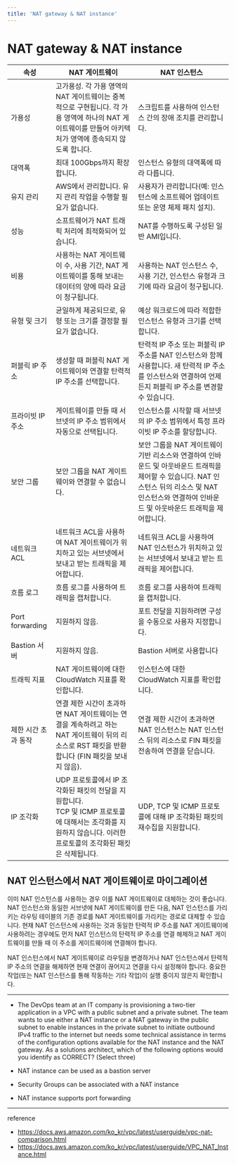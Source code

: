 ```yaml
---
title: 'NAT gateway & NAT instance'
---
```

# NAT gateway & NAT instance

|속성|	NAT 게이트웨이|NAT 인스턴스|
|-|-|-|
|가용성|	고가용성. 각 가용 영역의 NAT 게이트웨이는 중복적으로 구현됩니다. 각 가용 영역에 하나의 NAT 게이트웨이를 만들어 아키텍처가 영역에 종속되지 않도록 합니다.	|스크립트를 사용하여 인스턴스 간의 장애 조치를 관리합니다.|
|대역폭|	최대 100Gbps까지 확장합니다.|인스턴스 유형의 대역폭에 따라 다릅니다.|
|유지 관리|	AWS에서 관리합니다. 유지 관리 작업을 수행할 필요가 없습니다.|사용자가 관리합니다(예: 인스턴스에 소프트웨어 업데이트 또는 운영 체제 패치 설치).|
|성능|	소프트웨어가 NAT 트래픽 처리에 최적화되어 있습니다.	|NAT를 수행하도록 구성된 일반 AMI입니다.|
|비용|	사용하는 NAT 게이트웨이 수, 사용 기간, NAT 게이트웨이를 통해 보내는 데이터의 양에 따라 요금이 청구됩니다.|사용하는 NAT 인스턴스 수, 사용 기간, 인스턴스 유형과 크기에 따라 요금이 청구됩니다.|
|유형 및 크기|	균일하게 제공되므로, 유형 또는 크기를 결정할 필요가 없습니다.|예상 워크로드에 따라 적합한 인스턴스 유형과 크기를 선택합니다.|
|퍼블릭 IP 주소|	생성할 때 퍼블릭 NAT 게이트웨이와 연결할 탄력적 IP 주소를 선택합니다.|탄력적 IP 주소 또는 퍼블릭 IP 주소를 NAT 인스턴스와 함께 사용합니다. 새 탄력적 IP 주소를 인스턴스와 연결하여 언제든지 퍼블릭 IP 주소를 변경할 수 있습니다.|
|프라이빗 IP 주소|	게이트웨이를 만들 때 서브넷의 IP 주소 범위에서 자동으로 선택됩니다.|인스턴스를 시작할 때 서브넷의 IP 주소 범위에서 특정 프라이빗 IP 주소를 할당합니다.
|보안 그룹|	보안 그룹을 NAT 게이트웨이와 연결할 수 없습니다.|보안 그룹을 NAT 게이트웨이 기반 리소스와 연결하여 인바운드 및 아웃바운드 트래픽을 제어할 수 있습니다. NAT 인스턴스 뒤의 리소스 및 NAT 인스턴스와 연결하여 인바운드 및 아웃바운드 트래픽을 제어합니다.|
|네트워크 ACL|	네트워크 ACL을 사용하여 NAT 게이트웨이가 위치하고 있는 서브넷에서 보내고 받는 트래픽을 제어합니다.|네트워크 ACL을 사용하여 NAT 인스턴스가 위치하고 있는 서브넷에서 보내고 받는 트래픽을 제어합니다.|
|흐름 로그|	흐름 로그를 사용하여 트래픽을 캡처합니다.|흐름 로그를 사용하여 트래픽을 캡처합니다.|
|Port forwarding|	지원하지 않음.|포트 전달을 지원하려면 구성을 수동으로 사용자 지정합니다.|
|Bastion 서버|	지원하지 않음.|Bastion 서버로 사용합니다|
|트래픽 지표|	NAT 게이트웨이에 대한 CloudWatch 지표를 확인합니다.|인스턴스에 대한 CloudWatch 지표를 확인합니다.|
|제한 시간 초과 동작|	연결 제한 시간이 초과하면 NAT 게이트웨이는 연결을 계속하려고 하는 NAT 게이트웨이 뒤의 리소스로 RST 패킷을 반환합니다 (FIN 패킷을 보내지 않음).|	연결 제한 시간이 초과하면 NAT 인스턴스는 NAT 인스턴스 뒤의 리소스로 FIN 패킷을 전송하여 연결을 닫습니다.|
|IP 조각화	|UDP 프로토콜에서 IP 조각화된 패킷의 전달을 지원합니다.<br>TCP 및 ICMP 프로토콜에 대해서는 조각화를 지원하지 않습니다. 이러한 프로토콜의 조각화된 패킷은 삭제됩니다.|UDP, TCP 및 ICMP 프로토콜에 대해 IP 조각화된 패킷의 재수집을 지원합니다.|

## NAT 인스턴스에서 NAT 게이트웨이로 마이그레이션

이미 NAT 인스턴스를 사용하는 경우 이를 NAT 게이트웨이로 대체하는 것이 좋습니다. NAT 인스턴스와 동일한 서브넷에 NAT 게이트웨이를 만든 다음, NAT 인스턴스를 가리키는 라우팅 테이블의 기존 경로를 NAT 게이트웨이를 가리키는 경로로 대체할 수 있습니다. 현재 NAT 인스턴스에 사용하는 것과 동일한 탄력적 IP 주소를 NAT 게이트웨이에 사용하려는 경우에도 먼저 NAT 인스턴스의 탄력적 IP 주소를 연결 해제하고 NAT 게이트웨이를 만들 때 이 주소를 게이트웨이에 연결해야 합니다.

NAT 인스턴스에서 NAT 게이트웨이로 라우팅을 변경하거나 NAT 인스턴스에서 탄력적 IP 주소의 연결을 해제하면 현재 연결이 끊어지고 연결을 다시 설정해야 합니다. 중요한 작업(또는 NAT 인스턴스를 통해 작동하는 기타 작업)이 실행 중이지 않은지 확인합니다.

---

- The DevOps team at an IT company is provisioning a two-tier application in a VPC with a public subnet and a private subnet. The team wants to use either a NAT instance or a NAT gateway in the public subnet to enable instances in the private subnet to initiate outbound IPv4 traffic to the internet but needs some technical assistance in terms of the configuration options available for the NAT instance and the NAT gateway.
    As a solutions architect, which of the following options would you identify as CORRECT? (Select three)

- NAT instance can be used as a bastion server

- Security Groups can be associated with a NAT instance

- NAT instance supports port forwarding

---
reference
- https://docs.aws.amazon.com/ko_kr/vpc/latest/userguide/vpc-nat-comparison.html
- https://docs.aws.amazon.com/ko_kr/vpc/latest/userguide/VPC_NAT_Instance.html